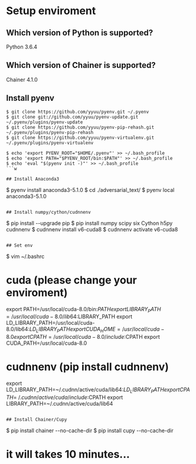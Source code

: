 # Setup enviroment

## Which version of Python is supported?
Python 3.6.4

## Which version of Chainer is supported?
Chainer 4.1.0

## Install pyenv
```
$ git clone https://github.com/yyuu/pyenv.git ~/.pyenv
$ git clone git://github.com/yyuu/pyenv-update.git ~/.pyenv/plugins/pyenv-update
$ git clone https://github.com/yyuu/pyenv-pip-rehash.git ~/.pyenv/plugins/pyenv-pip-rehash
$ git clone https://github.com/yyuu/pyenv-virtualenv.git ~/.pyenv/plugins/pyenv-virtualenv

$ echo 'export PYENV_ROOT="$HOME/.pyenv"' >> ~/.bash_profile
$ echo 'export PATH="$PYENV_ROOT/bin:$PATH"' >> ~/.bash_profile
$ echo 'eval "$(pyenv init -)"' >> ~/.bash_profile
```w

## Install Anaconda3
```
$ pyenv install anaconda3-5.1.0
$ cd ./adversarial_text/
$ pyenv local anaconda3-5.1.0
```

## Install numpy/cython/cudnnenv
```
$ pip install --upgrade pip
$ pip install numpy scipy six Cython h5py cudnnenv
$ cudnnenv install v6-cuda8
$ cudnnenv activate v6-cuda8
```

## Set env
```
$ vim ~/.bashrc

# cuda (please change your enviroment)
export PATH=/usr/local/cuda-8.0/bin:$PATH
export LIBRARY_PATH=/usr/local/cuda-8.0/lib64:$LIBRARY_PATH
export LD_LIBRARY_PATH=/usr/local/cuda-8.0/lib64:$LD_LIBRARY_PATH
export CUDA_HOME=/usr/local/cuda-8.0
export CPATH=/usr/local/cuda-8.0/include:$CPATH
export CUDA_PATH=/usr/local/cuda-8.0
# cudnnenv (pip install cudnnenv)
export LD_LIBRARY_PATH=~/.cudnn/active/cuda/lib64:$LD_LIBRARY_PATH
export CPATH=~/.cudnn/active/cuda/include:$CPATH
export LIBRARY_PATH=~/.cudnn/active/cuda/lib64
```

## Install Chainer/Cupy
```
$ pip install chainer --no-cache-dir
$ pip install cupy --no-cache-dir
# it will takes 10 minutes...
```
